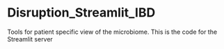 # Disruption_Streamlit_IBD
Tools for patient specific view of the microbiome. This is the code for the Streamlit server
